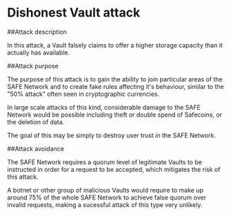 # Dishonest Vault attack

##Attack description

In this attack, a Vault falsely claims to offer a higher storage capacity than it actually has available.

##Attack purpose

The purpose of this attack is to gain the ability to join particular areas of the SAFE Network and to create fake rules affecting it's behaviour, similar to the "50% attack" often seen in cryptographic currencies.

In large scale attacks of this kind, considerable damage to the SAFE Network would be possible including theft or double spend of Safecoins, or the deletion of data.

The goal of this may be simply to destroy user trust in the SAFE Network.

##Attack avoidance

The SAFE Network requires a quorum level of legitimate Vaults to be instructed in order for a request to be accepted, which mitigates the risk of this attack.

A botnet or other group of malicious Vaults would require to make up around 75% of the whole SAFE Network to achieve false quorum over invalid requests, making a sucessful attack of this type very unlikely.
